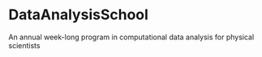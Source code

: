 # DataAnalysisSchool
An annual week-long program in computational data analysis for physical scientists
